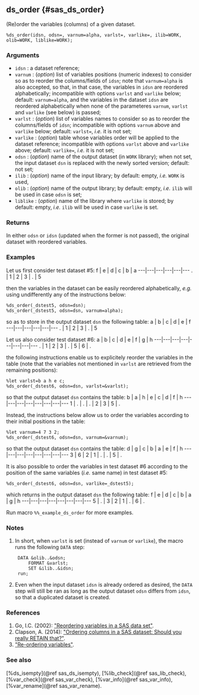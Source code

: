 ## ds_order {#sas_ds_order}
(Re)order the variables (columns) of a given dataset.

	%ds_order(idsn, odsn=, varnum=alpha, varlst=, varlike=, ilib=WORK, olib=WORK, liblike=WORK);

### Arguments
* `idsn` : a dataset reference;
* `varnum` : (_option_) list of variables positions (numeric indexes) to consider so as to reorder 
	the columns/fields of `idsn`; note that `varnum=alpha` is also accepted, so that, in that case,
	the variables in `idsn` are reordered alphabetically; incompatible with options `varlst` and 
	`varlike` below; default: `varnum=alpha`, and the variables in the dataset `idsn` are reordered
	alphabetically when none of the parameteres `varnum`, `varlst` and `varlike` (see below) is 
	passed;
* `varlst` : (_option_) list of variables names to consider so as to reorder the columns/fields of 
	`idsn`; incompatible with options `varnum` above and `varlike` below; default: `varlst=`, _i.e._
	it is not set;
* `varlike` : (_option_) table whose variables order will be applied to the dataset reference; 
	incompatible with options `varlst` above and `varlike` above; default: `varlike=`, _i.e._
	it is not set;
* `odsn` : (_option_) name of the output dataset (in `WORK` library); when not set, the input
	dataset `dsn` is replaced with the newly sorted version; default: not set;
* `ilib` : (_option_) name of the input library; by default: empty, _i.e._ `WORK` is used,
* `olib` : (_option_) name of the output library; by default: empty, _i.e._ `ilib` will be used in 
	case `odsn` is set;
* `liblike` : (_option_) name of the library where `varlike` is stored; by default: empty, _i.e._ 
	`ilib` will be used in case `varlike` is set.
 
### Returns
In either `odsn` or `idsn` (updated when the former is not passed), the original dataset with reordered 
variables.

### Examples
Let us first  consider test dataset #5:
 f | e | d | c | b | a
---|---|---|---|---|---
 . | 1 | 2 | 3 | . | 5

then the variables in the dataset can be easily reordered alphabetically, _e.g._ using 
undifferently any of the instructions below:

	%ds_order(_dstest5, odsn=dsn);
	%ds_order(_dstest5, odsn=dsn, varnum=alpha);

so as to store in the output dataset `dsn` the following table:
 a | b | c | d | e | f 
---|---|---|---|---|---
 . | 1 | 2 | 3 | . | 5 

Let us also consider test dataset #6:
 a | b | c | d | e | f | g | h 
---|---|---|---|---|---|---|--- 
 . | 1 | 2 | 3 | . | 5 | 6 | .

the following instructions enable us to explicitely reorder the variables in the table (note that
the variables not mentioned in `varlst` are retrieved from the remaining positions):

	%let varlst=b a h e c;
	%ds_order(_dstest6, odsn=dsn, varlst=&varlst);

so that the output dataset `dsn` contains the table:
 b | a | h | e | c | d | f | h 
---|---|---|---|---|---|---|--- 
 1 | . | . | . | 2 | 3 | 5 | .

Instead, the instructions below allow us to order the variables according to their initial positions in
the table:

	%let varnum=4 7 3 2;
	%ds_order(_dstest6, odsn=dsn, varnum=&varnum);

so that the output dataset `dsn` contains the table:
 d | g | c | b | a | e | f | h 
---|---|---|---|---|---|---|--- 
 3 | 6 | 2 | 1 | . | . | 5 | .

	
It is also possible to order the variables in test dataset #6 according to the position of the same variables
(_i.e._ same name) in test dataset #5:

	%ds_order(_dstest6, odsn=dsn, varlike=_dstest5);

which returns in the output dataset `dsn` the following table:
 f | e | d | c | b | a | g | h 
---|---|---|---|---|---|---|---
 5 | . | 3 | 2 | 1 | . | 6 | .

Run macro `%%_example_ds_order` for more examples.

### Notes
1. In short, when `varlst` is set (instead of `varnum` or `varlike`), the macro runs the following `DATA` step:

        DATA &olib..&odsn;
			FORMAT &varlst; 
			SET &ilib..&idsn; 
        run;

2. Even when the input dataset `idsn` is already ordered as desired, the `DATA` step will still be ran 
as long as the output dataset `odsn` differs from `idsn`, so that a duplicated dataset is created.

### References
1. Go, I.C. (2002): ["Reordering variables in a SAS data set"](http://analytics.ncsu.edu/sesug/2002/PS12.pdf).
2. Clapson, A. (2014): ["Ordering columns in a SAS dataset: Should you really RETAIN that?"](http://support.sas.com/resources/papers/proceedings14/1751-2014.pdf).
3. ["Re-ordering variables"](http://www.sascommunity.org/wiki/Re-ordering_variables).

### See also
[%ds_isempty](@ref sas_ds_isempty), [%lib_check](@ref sas_lib_check), [%var_check](@ref sas_var_check), [%var_info](@ref sas_var_info), 
[%var_rename](@ref sas_var_rename).
